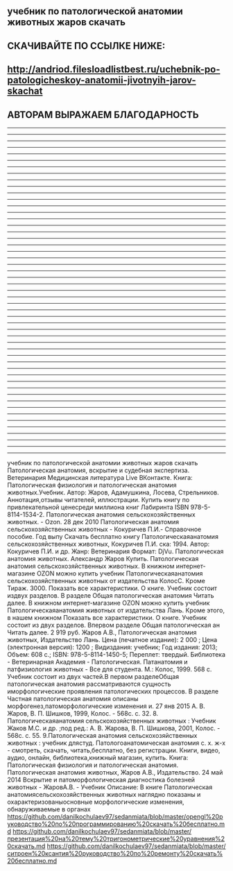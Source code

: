 учебник по патологической анатомии животных жаров скачать
--------------------------------------------------
СКАЧИВАЙТЕ ПО ССЫЛКЕ НИЖЕ:
--------------------------------------------------
http://andriod.filesloadlistbest.ru/uchebnik-po-patologicheskoy-anatomii-jivotnyih-jarov-skachat
--------------------------------------------------
АВТОРАМ ВЫРАЖАЕМ БЛАГОДАРНОСТЬ
--------------------------------------------------
--------------------------------------------------
--------------------------------------------------
--------------------------------------------------
--------------------------------------------------
--------------------------------------------------
--------------------------------------------------
--------------------------------------------------
--------------------------------------------------
--------------------------------------------------
--------------------------------------------------
--------------------------------------------------
--------------------------------------------------
--------------------------------------------------
--------------------------------------------------
--------------------------------------------------
--------------------------------------------------
--------------------------------------------------
--------------------------------------------------
--------------------------------------------------
--------------------------------------------------
--------------------------------------------------
--------------------------------------------------
--------------------------------------------------
--------------------------------------------------
--------------------------------------------------
--------------------------------------------------
--------------------------------------------------
--------------------------------------------------
--------------------------------------------------
--------------------------------------------------
--------------------------------------------------
--------------------------------------------------
--------------------------------------------------
--------------------------------------------------
--------------------------------------------------
--------------------------------------------------
--------------------------------------------------
--------------------------------------------------
--------------------------------------------------
--------------------------------------------------
--------------------------------------------------
--------------------------------------------------
--------------------------------------------------
--------------------------------------------------
--------------------------------------------------
--------------------------------------------------
--------------------------------------------------
--------------------------------------------------
--------------------------------------------------
--------------------------------------------------
--------------------------------------------------
учебник по патологической анатомии животных жаров скачать Патологическая анатомия, вскрытие и судебная экспертиза. Ветеринария  Медицинская литература Live  ВКонтакте. Книга: Патологическая физиология и патологическая анатомия животных.Учебник. Автор: Жаров, Адамушкина, Лосева, Стрельников. Аннотация,отзывы читателей, иллюстрации. Купить книгу по привлекательной ценесреди миллиона книг Лабиринта  ISBN 978-5-8114-1534-2. Патологическая анатомия сельскохозяйственных животных. - Ozon. 28 дек 2010  Патологическая анатомия сельскохозяйственных животных - Кокуричев П.И.- Справочное пособие. Год выпу Скачать бесплатно книгу Патологическаяанатомия сельскохозяйственных животных, Кокуричев П.И. ска: 1994. Автор: Кокуричев П.И. и др. Жанр: Ветеринария Формат: DjVu. Патологическая анатомия животных. Александр Жаров  Купить. Патологическая анатомия сельскохозяйственных животных. В книжном интернет-магазине OZON можно купить учебник Патологическаяанатомия сельскохозяйственных животных от издательства КолосС. Кроме Тираж. 3000. Показать все характеристики. О книге. Учебник состоит издвух разделов. В разделе Общая патологическая анатомия Читать далее. В книжном интернет-магазине OZON можно купить учебник Патологическаяанатомия животных от издательства Лань. Кроме этого, в нашем книжном Показать все характеристики. О книге. Учебник состоит из двух разделов. Впервом разделе Общая патологическая ан Читать далее. 2 919 руб. Жаров А.В., Патологическая анатомия животных, Издательство Лань. Цена (печатное издание): 2 000 ; Цена (электронная версия): 1200 ; Видиздания: учебник; Год издания: 2013; Объем: 608 с.; ISBN: 978-5-8114-1450-5; Переплет: твердый. Библиотека - Ветеринарная Академия - Патологическая. Патанатомия и патфизиология животных - Все для студента. М.: Колос, 1999.  568 с. Учебник состоит из двух частей.В первом разделеОбщая патологическая анатомия рассматриваются сущность иморфологические проявления патологических процессов. В разделе Частная патологическая анатомия описаны морфогенез,патоморфологические изменения и. 27 янв 2015  А. В. Жаров, В. П. Шишков, 1999, Колос. - 568с. с. 32. 8. Патологическаяанатомия сельскохозяйственных животных : Учебник  Жаков М.С. и др. ;под ред.: А. В. Жарова, В. П. Шишкова, 2001, Колос. - 568с. с. 55. 9.Патологическая анатомия сельскохозяйственных животных : учебник длястуд.
Патологоанатомическая анатомия с. х. ж-х - смотреть, скачать, читать,бесплатно, без регистрации. Книги, видео, аудио, онлайн, библиотека,книжный магазин, купить. Книга: Патологическая физиология и патологическая анатомия. Патологическая анатомия животных, Жаров А.В., Издательство. 24 май 2014  Вскрытие и патоморфологическая диагностика болезней животных - ЖаровА.В. - Учебник  Описание: В книге Патологическая анатомиясельскохозяйственных животных наглядно показаны и охарактеризованыосновные морфологические изменения, обнаруживаемые в органах
https://github.com/danilkochulaev97/sedanmiata/blob/master/opengl%20руководство%20по%20программированию%20скачать%20бесплатно.md
https://github.com/danilkochulaev97/sedanmiata/blob/master/презентация%20на%20тему%20тригонометрические%20уравнения%20скачать.md
https://github.com/danilkochulaev97/sedanmiata/blob/master/ситроен%20ксантия%20руководство%20по%20ремонту%20скачать%20бесплатно.md
